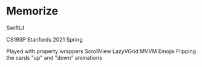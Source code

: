 # Memorize

SwiftUI

CS193P Stanfords 2021 Spring

Played with 
property wrappers
ScrollView
LazyVGrid
MVVM
Emojis
Flipping the cards "up" and "down" animations
